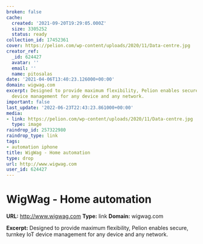 ```yaml
---
broken: false
cache:
  created: '2021-09-20T19:29:05.000Z'
  size: 3305252
  status: ready
collection_id: 17452361
cover: https://pelion.com/wp-content/uploads/2020/11/Data-centre.jpg
creator_ref:
  _id: 624427
  avatar: ''
  email: ''
  name: pitosalas
date: '2021-04-06T13:40:23.126000+00:00'
domain: wigwag.com
excerpt: Designed to provide maximum flexibility, Pelion enables secure, turnkey IoT
  device management for any device and any network.
important: false
last_update: '2022-06-23T22:43:23.861000+00:00'
media:
- link: https://pelion.com/wp-content/uploads/2020/11/Data-centre.jpg
  type: image
raindrop_id: 257322980
raindrop_type: link
tags:
- automation iphone
title: WigWag - Home automation
type: drop
url: http://www.wigwag.com
user_id: 624427
---
```


# WigWag - Home automation

**URL:** http://www.wigwag.com
**Type:** link
**Domain:** wigwag.com

**Excerpt:** Designed to provide maximum flexibility, Pelion enables secure, turnkey IoT device management for any device and any network.
